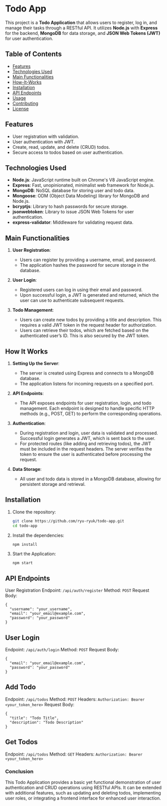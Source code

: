 # Todo App

This project is a **Todo Application** that allows users to register, log in, and manage their tasks through a RESTful API. It utilizes **Node.js** with **Express** for the backend, **MongoDB** for data storage, and **JSON Web Tokens (JWT)** for user authentication.

## Table of Contents

- [Features](#features)
- [Technologies Used](#technologies-used)
- [Main Functionalities](#main-functionalities)
- [How-It-Works](how-it-works)
- [Installation](#installation)
- [API Endpoints](#api-endpoints)
- [Usage](#usage)
- [Contributing](#contributing)
- [License](#license)

## Features

- User registration with validation.
- User authentication with JWT.
- Create, read, update, and delete (CRUD) todos.
- Secure access to todos based on user authentication.

## Technologies Used

- **Node.js**: JavaScript runtime built on Chrome's V8 JavaScript engine.
- **Express**: Fast, unopinionated, minimalist web framework for Node.js.
- **MongoDB**: NoSQL database for storing user and todo data.
- **Mongoose**: ODM (Object Data Modeling) library for MongoDB and Node.js.
- **bcryptjs**: Library to hash passwords for secure storage.
- **jsonwebtoken**: Library to issue JSON Web Tokens for user authentication.
- **express-validator**: Middleware for validating request data.

## Main Functionalities

1. **User Registration**:
   - Users can register by providing a username, email, and password.
   - The application hashes the password for secure storage in the database.

2. **User Login**:
   - Registered users can log in using their email and password.
   - Upon successful login, a JWT is generated and returned, which the user can use to authenticate subsequent requests.

3. **Todo Management**:
   - Users can create new todos by providing a title and description. This requires a valid JWT token in the request header for authorization.
   - Users can retrieve their todos, which are fetched based on the authenticated user’s ID. This is also secured by the JWT token.

## How It Works

1. **Setting Up the Server**:
   - The server is created using Express and connects to a MongoDB database. 
   - The application listens for incoming requests on a specified port.

2. **API Endpoints**:
   - The API exposes endpoints for user registration, login, and todo management. Each endpoint is designed to handle specific HTTP methods (e.g., POST, GET) to perform the corresponding operations.

3. **Authentication**:
   - During registration and login, user data is validated and processed. Successful login generates a JWT, which is sent back to the user.
   - For protected routes (like adding and retrieving todos), the JWT must be included in the request headers. The server verifies the token to ensure the user is authenticated before processing the request.

4. **Data Storage**:
   - All user and todo data is stored in a MongoDB database, allowing for persistent storage and retrieval.

## Installation

1. Clone the repository:
   ```bash
   git clone https://github.com/ryu-ryuk/todo-app.git
   cd todo-app 
   ```


2. Install the dependencies:
    ```bash
    npm install  
    ```

4. Start the Application:
    ```
    npm start
    ```


## API Endpoints
User Registration
Endpoint: ```/api/auth/register```
Method: ```POST```
Request Body:

```
{
  "username": "your_username",
  "email": "your_email@example.com",
  "password": "your_password"
}
```

## User Login
Endpoint: ```/api/auth/login```
Method: ```POST```
Request Body:
```
{
  "email": "your_email@example.com",
  "password": "your_password"
}
```

## Add Todo
Endpoint: ```/api/todos```
Method: ```POST```
Headers:
    ```Authorization: Bearer <your_token_here>```
Request Body:
```
{
  "title": "Todo Title",
  "description": "Todo Description"
}
```

## Get Todos
Endpoint: ```/api/todos```
Method: `GET`
Headers:
    ```Authorization: Bearer <your_token_here>```


### Conclusion

This Todo Application provides a basic yet functional demonstration of user authentication and CRUD operations using RESTful APIs. It can be extended with additional features, such as updating and deleting todos, implementing user roles, or integrating a frontend interface for enhanced user interaction.
